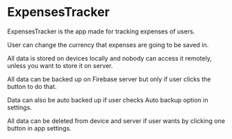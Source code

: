 # ExpensesTracker

ExpensesTracker is the app made for tracking expenses of users. 

User can change the currency that expenses are going to be saved in.

All data is stored on devices locally and nobody can access it remotely, unless you want to store it on server.

All data can be backed up on Firebase server but only if user clicks the button to do that.

Data can also be auto backed up if user checks Auto backup option in settings.

All data can be deleted from device and server if user wants by clicking one button in app settings.
